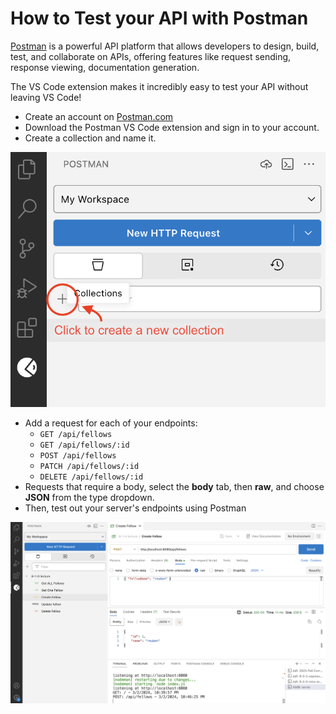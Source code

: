 # How to Test your API with Postman

[Postman](https://www.postman.com/) is a powerful API platform that allows developers to design, build, test, and collaborate on APIs, offering features like request sending, response viewing, documentation generation.

The VS Code extension makes it incredibly easy to test your API without leaving VS Code!

* Create an account on [Postman.com](https://www.postman.com/)
* Download the Postman VS Code extension and sign in to your account.
* Create a collection and name it.

![A collection on Postman is used to organize API calls for a single project](../how-tos/img/postman-collections.png)

* Add a request for each of your endpoints:
  * `GET /api/fellows`
  * `GET /api/fellows/:id`
  * `POST /api/fellows`
  * `PATCH /api/fellows/:id`
  * `DELETE /api/fellows/:id`
* Requests that require a body, select the **body** tab, then **raw**, and choose **JSON** from the type dropdown.
* Then, test out your server's endpoints using Postman

![A POST request with a JSON body is received by the server and a response is sent. Postman displays the response.](../how-tos/img/postman-testing.png)
